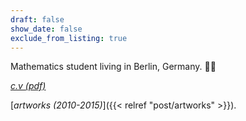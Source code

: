 ```yaml
---
draft: false
show_date: false
exclude_from_listing: true
---
```


Mathematics student living in Berlin, Germany. 🦜🍃

[_c.v (pdf)_](/pdfs/CV.pdf)

[_artworks (2010-2015)_]({{< relref "post/artworks" >}}).

